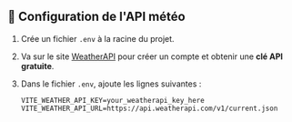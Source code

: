 ## 🔑 Configuration de l'API météo

1. Crée un fichier `.env` à la racine du projet.
2. Va sur le site [WeatherAPI](https://www.weatherapi.com/) pour créer un compte et obtenir une **clé API gratuite**.
3. Dans le fichier `.env`, ajoute les lignes suivantes :

   ```env
   VITE_WEATHER_API_KEY=your_weatherapi_key_here
   VITE_WEATHER_API_URL=https://api.weatherapi.com/v1/current.json
   ```
